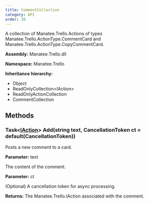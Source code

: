 ```yaml
---
title: CommentCollection
category: API
order: 38
---
```


A collection of Manatee.Trello.Actions of types Manatee.Trello.ActionType.CommentCard and Manatee.Trello.ActionType.CopyCommentCard.

**Assembly:** Manatee.Trello.dll

**Namespace:** Manatee.Trello

**Inheritance hierarchy:**

- Object
- ReadOnlyCollection&lt;IAction&gt;
- ReadOnlyActionCollection
- CommentCollection

## Methods

### Task&lt;[IAction](../IAction#iaction)&gt; Add(string text, CancellationToken ct = default(CancellationToken))

Posts a new comment to a card.

**Parameter:** text

The content of the comment.

**Parameter:** ct

(Optional) A cancellation token for async processing.

**Returns:** The Manatee.Trello.IAction associated with the comment.

